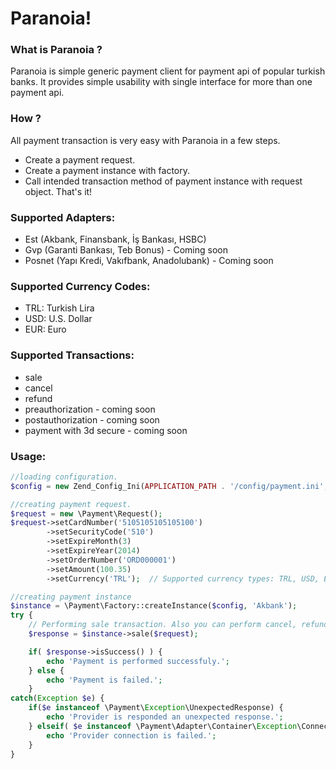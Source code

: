 # Paranoia!
### What is Paranoia ?
Paranoia is simple generic payment client for payment api of popular turkish banks. It provides simple usability 
with single interface for more than one payment api.

### How ?
All payment transaction is very easy with Paranoia in a few steps.
- Create a payment request.
- Create a payment instance with factory.
- Call intended transaction method of payment instance with request object.
That's it!

### Supported Adapters:
- Est (Akbank, Finansbank, İş Bankası, HSBC) 
- Gvp (Garanti Bankası, Teb Bonus)  - Coming soon
- Posnet  (Yapı Kredi, Vakıfbank, Anadolubank) - Coming soon

### Supported Currency Codes:
- TRL: Turkish Lira
- USD: U.S. Dollar
- EUR: Euro

### Supported Transactions:
- sale
- cancel
- refund
- preauthorization - coming soon
- postauthorization - coming soon
- payment with 3d secure - coming soon

### Usage:
```php
//loading configuration.
$config = new Zend_Config_Ini(APPLICATION_PATH . '/config/payment.ini', APPLICATION_ENV);

//creating payment request.
$request = new \Payment\Request();
$request->setCardNumber('5105105105105100')
        ->setSecurityCode('510')
        ->setExpireMonth(3)
        ->setExpireYear(2014)
        ->setOrderNumber('ORD000001')
        ->setAmount(100.35)
        ->setCurrency('TRL');  // Supported currency types: TRL, USD, EUR

//creating payment instance
$instance = \Payment\Factory::createInstance($config, 'Akbank');
try {
    // Performing sale transaction. Also you can perform cancel, refund and inquiry transaction.
    $response = $instance->sale($request);

    if( $response->isSuccess() ) {
        echo 'Payment is performed successfuly.';   
    } else {
        echo 'Payment is failed.';
    }
catch(Exception $e) {
    if($e instanceof \Payment\Exception\UnexpectedResponse) {
        echo 'Provider is responded an unexpected response.';
    } elseif( $e instanceof \Payment\Adapter\Container\Exception\ConnectionFailed ) {
        echo 'Provider connection is failed.';
    }
}
```
